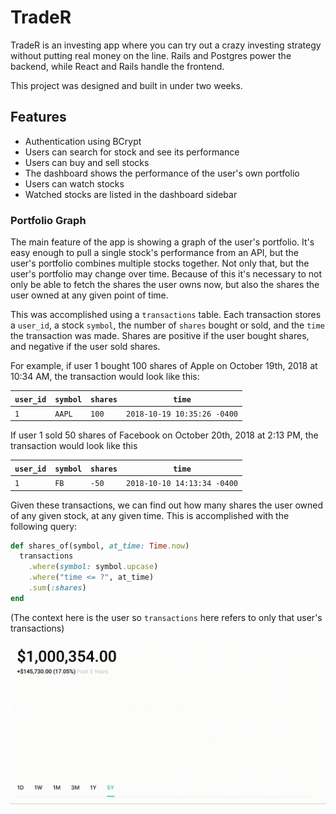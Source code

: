# TradeR



TradeR is an investing app where you can try out a crazy
investing strategy without putting real money on the line. Rails and Postgres
power the backend, while React and Rails handle the frontend.

This project was designed and built in under two weeks.

## Features

- Authentication using BCrypt
- Users can search for stock and see its performance
- Users can buy and sell stocks
- The dashboard shows the performance of the user's own portfolio
- Users can watch stocks
- Watched stocks are listed in the dashboard sidebar

### Portfolio Graph

The main feature of the app is showing a graph of the user's portfolio. It's
easy enough to pull a single stock's performance from an API, but the user's
portfolio combines multiple stocks together. Not only that, but the user's
portfolio may change over time. Because of this it's necessary to not only be
able to fetch the shares the user owns now, but also the shares the user owned
at any given point of time.

This was accomplished using a `transactions` table. Each transaction stores a
`user_id`, a stock `symbol`, the number of `shares` bought or sold, and the
`time` the transaction was made. Shares are positive if the user bought shares,
and negative if the user sold shares.

For example, if user 1 bought 100 shares of Apple on October 19th, 2018 at 10:34
AM, the transaction would look like this:

`user_id` | `symbol` | `shares` | `time`
----------|----------|----------|----------------------------
`1`       | `AAPL`   | `100`    | `2018-10-19 10:35:26 -0400`

If user 1 sold 50 shares of Facebook on October 20th, 2018 at 2:13 PM, the
transaction would look like this

`user_id` | `symbol` | `shares` | `time`
----------|----------|----------|----------------------------
`1`       | `FB`     | `-50`    | `2018-10-10 14:13:34 -0400`

Given these transactions, we can find out how many shares the user owned of any
given stock, at any given time. This is accomplished with the following query:

```ruby
def shares_of(symbol, at_time: Time.now)
  transactions
    .where(symbol: symbol.upcase)
    .where("time <= ?", at_time)
    .sum(:shares)
end
```

(The context here is the user so `transactions` here refers to only that user's
transactions)

![Portfolio Graph](docs/images/portfolio_graph.gif)
